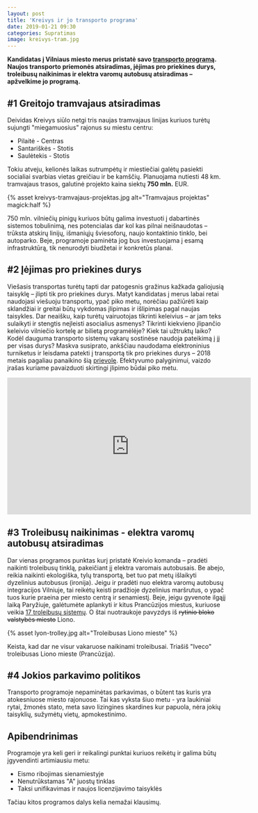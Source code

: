 ```yaml
---
layout: post
title: 'Kreivys ir jo transporto programa'
date: 2019-01-21 09:30
categories: Supratimas
image: kreivys-tram.jpg
---
```


**Kandidatas į Vilniaus miesto merus pristatė savo <a href="http://bit.ly/2QvKXRC.">transporto programą</a>. Naujos transporto priemonės atsiradimas, įėjimas pro priekines durys, troleibusų naikinimas ir elektra varomų autobusų atsiradimas – apžvelkime jo programą.**

## #1 Greitojo tramvajaus atsiradimas

Deividas Kreivys siūlo netgi tris naujas tramvajaus linijas kuriuos turėtų sujungti "miegamuosius" rajonus su miestu centru:

-   Pilaitė - Centras
-   Santariškės - Stotis
-   Saulėtekis - Stotis

Tokiu atveju, kelionės laikas sutrumpėtų ir miestiečiai galėtų pasiekti socialiai svarbias vietas greičiau ir be kamščių. Planuojama nutiesti 48 km. tramvajaus trasos, galutinė projekto kaina siektų **750 mln.** EUR.

{% asset kreivys-tramvajaus-projektas.jpg alt="Tramvajaus projektas" magick:half %}

750 mln. vilniečių pinigų kuriuos būtų galima investuoti į dabartinės sistemos tobulinimą, nes potencialas dar kol kas pilnai neišnaudotas – trūksta atskirų linijų, išmaniųjų šviesoforų, naujo kontaktinio tinklo, bei autoparko. Beje, programoje paminėta jog bus investuojama į esamą infrastruktūrą, tik nenurodyti biudžetai ir konkretūs planai.

## #2 Įėjimas pro priekines durys

Viešasis transportas turėtų tapti dar patogesnis gražinus kažkada galiojusią taisyklę – įlipti tik pro priekines durys. Matyt kandidatas į merus labai retai naudojasi viešuoju transportu, ypač piko metu, norėčiau pažiūrėti kaip sklandžiai ir greitai būtų vykdomas įlipimas ir išlipimas pagal naujas taisykles. Dar neaišku, kaip turėtų vairuotojas tikrinti keleivius – ar jam teks sulaikyti ir stengtis neįleisti asocialius asmenys? Tikrinti kiekvieno įlipančio keleivio vilniečio kortelę ar bilietą programėlėje? Kiek tai užtruktų laiko? Kodėl dauguma transporto sistemų vakarų sostinėse naudoja pateikimą į jį per visas durys? Maskva susiprato, ankščiau naudodama elektroninius turniketus ir leisdama patekti į transportą tik pro priekines durys – 2018 metais pagaliau panaikino šią <a href="http://www.mosgortrans.ru/alldoors/">prievolę</a>. Efektyvumo palyginimui, vaizdo įrašas kuriame pavaizduoti skirtingi įlipimo būdai piko metu.

<div class="video-container">
    <iframe width="560" height="315" src="https://www.youtube.com/embed/ntKevsQuFe0" frameborder="0" allow="accelerometer; autoplay; encrypted-media; gyroscope; picture-in-picture" allowfullscreen></iframe>
</div>

## #3 Troleibusų naikinimas - elektra varomų autobusų atsiradimas

Dar vienas programos punktas kurį pristatė Kreivio komanda – pradėti naikinti troleibusų tinklą, pakeičiant jį elektra varomais autobusais. Be abejo, reikia naikinti ekologiška, tylų transportą, bet tuo pat metų išlaikyti dyzelinius autobusus (ironija). Jeigu ir pradėti nuo elektra varomų autobusų integracijos Vilniuje, tai reikėtų keisti pradžioje dyzelinius maršrutus, o ypač tuos kurie praeina per miesto centrą ir senamiestį. Beje, jeigu gyvenote ilgąjį laiką Paryžiuje, galėtumėte aplankyti ir kitus Prancūzijos miestus, kuriuose veikia <a href="https://en.wikipedia.org/wiki/List_of_trolleybus_systems_in_France">17 troleibusų sistemų</a>. O štai nuotraukoje pavyzdys iš ~~rytinio bloko valstybės miesto~~ Liono.

{% asset lyon-trolley.jpg alt="Troleibusas Liono mieste" %}

<div class="lighter smaller mt10">
Keista, kad dar ne visur vakaruose naikinami troleibusai. Triašiš "Iveco" troleibusas Liono mieste (Prancūzija).
</div>

## #4 Jokios parkavimo politikos

Transporto programoje nepaminėtas parkavimas, o būtent tas kuris yra atokesniuose miesto rajonuose. Tai kas vyksta šiuo metu - yra laukiniai rytai, žmonės stato, meta savo lizingines skardines kur papuola, nėra jokių taisyklių, sužymėtų vietų, apmokestinimo.

## Apibendrinimas

Programoje yra keli geri ir reikalingi punktai kuriuos reikėtų ir galima būtų įgyvendinti artimiausiu metu:

-   Eismo ribojimas sienamiestyje
-   Nenutrūkstamas "A" juostų tinklas
-   Taksi unifikavimas ir naujos licenzijavimo taisyklės

Tačiau kitos programos dalys kelia nemažai klausimų.
